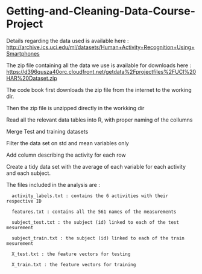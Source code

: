 # Getting-and-Cleaning-Data-Course-Project
Details regarding the data used is available here : http://archive.ics.uci.edu/ml/datasets/Human+Activity+Recognition+Using+Smartphones

The zip file containing all the data we use is available for downloads here : https://d396qusza40orc.cloudfront.net/getdata%2Fprojectfiles%2FUCI%20HAR%20Dataset.zip



The code book first downloads the zip file from the internet to the working dir.

Then the zip file is unzipped directly in the workking dir

Read all the relevant data tables into R, with proper naming of the collumns

Merge Test and training datasets

Filter the data set on std and mean variables only

Add column describing the activity for each row

Create a tidy data set with the average of each variable for each activity and each subject.


The files included in the analysis are :

      activity_labels.txt : contains the 6 activities with their respective ID

      features.txt : contains all the 561 names of the measurements

      subject_test.txt : the subject (id) linked to each of the test mesurement 

      subject_train.txt : the subject (id) linked to each of the train mesurement 

      X_test.txt : the feature vectors for testing

      X_train.txt : the feature vectors for training

